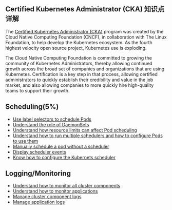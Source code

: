 ## Certified Kubernetes Administrator (CKA) 知识点详解

The [Certified Kubernetes Administrator (CKA)](https://www.cncf.io/certification/expert/cka/) program was created by the Cloud Native Computing Foundation (CNCF), in collaboration with The Linux Foundation, to help develop the Kubernetes ecosystem. As the fourth highest velocity open source project, Kubernetes use is exploding.

The Cloud Native Computing Foundation is committed to growing the community of Kubernetes Administrators, thereby allowing continued growth across the broad set of companies and organizations that are using Kubernetes. Certification is a key step in that process, allowing certified administrators to quickly establish their credibility and value in the job market, and also allowing companies to more quickly hire high-quality teams to support their growth.

## Scheduling(5%)
- [Use label selectors to schedule Pods](scheduling/scheduling-1.md)
- [Understand the role of DaemonSets](scheduling/scheduling-2.md)
- [Understand how resource limits can affect Pod scheduling](scheduling/scheduling-3.md)
- [Understand how to run multiple schedulers and how to configure Pods to use them](scheduling/scheduling-4.md)
- [Manually schedule a pod without a scheduler](scheduling/scheduling-5.md)
- [Display scheduler events](scheduling/scheduling-6.md)
- [Know how to configure the Kubernets scheduler](scheduling/scheduling-7.md)

## Logging/Monitoring
- [Understand how to monitor all cluster components](logging-monitoring/logging-monitor-1.md)
- [Understand how to monitor applications](logging-monitoring/logging-monitor-2.md)
- [Manage cluster component logs](logging-monitoring/logging-monitor-3.md)
- [Manage application logs](logging-monitoring/logging-monitor-4.md)